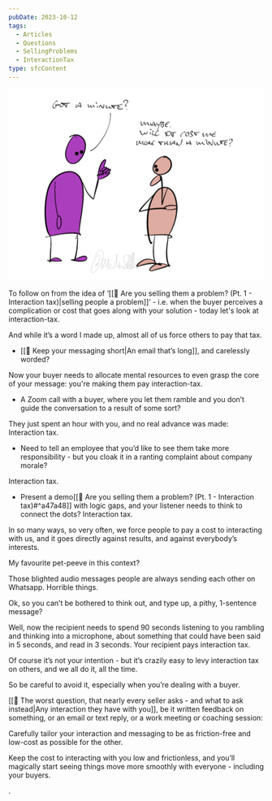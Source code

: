 ```yaml
---
pubDate: 2023-10-12
tags:
  - Articles
  - Questions
  - SellingProblems
  - InteractionTax
type: sfcContent
---
```


![](Media/SalesFlowCoach.app_Don't-make-people-pay-interaction-tax_MartinStellar.png)

To follow on from the idea of ‘[[📄 Are you selling them a problem? (Pt. 1 - Interaction tax)|selling people a problem]]’ - i.e. when the buyer perceives a complication or cost that goes along with your solution - today let's look at interaction-tax.

And while it’s a word I made up, almost all of us force others to pay that tax.

- [[📄 Keep your messaging short|An email that’s long]], and carelessly worded?

Now your buyer needs to allocate mental resources to even grasp the core of your message: you're making them pay interaction-tax.

- A Zoom call with a buyer, where you let them ramble and you don’t guide the conversation to a result of some sort?

They just spent an hour with you, and no real advance was made: Interaction tax.

- Need to tell an employee that you’d like to see them take more responsibility - but you cloak it in a ranting complaint about company morale?

Interaction tax.

- Present a demo[[📄 Are you selling them a problem? (Pt. 1 - Interaction tax)#^a47a48]] with logic gaps, and your listener needs to think to connect the dots? Interaction tax.

In so many ways, so very often, we force people to pay a cost to interacting with us, and it goes directly against results, and against everybody’s interests.

My favourite pet-peeve in this context?

Those blighted audio messages people are always sending each other on Whatsapp. Horrible things.

Ok, so you can’t be bothered to think out, and type up, a pithy, 1-sentence message?

Well, now the recipient needs to spend 90 seconds listening to you rambling and thinking into a microphone, about something that could have been said in 5 seconds, and read in 3 seconds. Your recipient pays interaction tax.

Of course it’s not your intention - but it’s crazily easy to levy interaction tax on others, and we all do it, all the time.

So be careful to avoid it, especially when you’re dealing with a buyer.

[[📄 The worst question, that nearly every seller asks - and what to ask instead|Any interaction they have with you]], be it written feedback on something, or an email or text reply, or a work meeting or coaching session:

Carefully tailor your interaction and messaging to be as friction-free and low-cost as possible for the other.

Keep the cost to interacting with you low and frictionless, and you’ll magically start seeing things move more smoothly with everyone - including your buyers.

.
